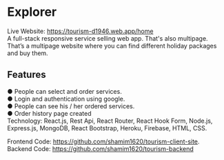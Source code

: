 # Explorer
Live Website: https://tourism-d1946.web.app/home
</br>
A full-stack responsive service selling web app. That's also multipage. That’s a multipage website where you can find different holiday packages and buy them.
## Features
●	People can select and order services.
</br>
●	Login and authentication using google.
</br>
●	People can see his / her ordered services.
</br>
●	Order history page created
</br>
Technology: React.js, Rest Api, React Router, React Hook Form, Node.js, Express.js, MongoDB, React Bootstrap, Heroku, Firebase, HTML, CSS.
</br>
 
 Frontend Code: https://github.com/shamim1620/tourism-client-site.
 </br>
 Backend Code: https://github.com/shamim1620/tourism-backend 

